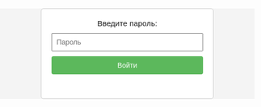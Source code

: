 <html lang="ru">
<head>
  <meta charset="UTF-8" />
  <meta name="viewport" content="width=device-width, initial-scale=1.0" />
  <title>Password Protected Page</title>
  <style>
    /* Простые стили для оформления */
    body {
      font-family: Arial, sans-serif;
      background-color: #f4f4f4;
      margin: 0;
      padding: 0;
      text-align: center;
    }
    #login-box {
      background-color: #fff;
      max-width: 300px;
      margin: 100px auto;
      padding: 20px;
      border: 1px solid #ccc;
      border-radius: 5px;
    }
    #login-box p {
      margin: 0 0 10px;
      font-size: 1.1em;
    }
    #password-input {
      width: 100%;
      padding: 8px;
      box-sizing: border-box;
      font-size: 1em;
      margin-bottom: 10px;
    }
    #submit-btn {
      width: 100%;
      padding: 10px;
      font-size: 1em;
      border: none;
      border-radius: 4px;
      background-color: #5cb85c;
      color: #fff;
      cursor: pointer;
    }
    #submit-btn:hover {
      background-color: #4cae4c;
    }
    #message {
      color: red;
      margin-top: 10px;
      height: 1.2em; /* Резервируем место для сообщения */
    }
    #protected-content {
      display: none; /* Скрываем контент по умолчанию */
      max-width: 600px;
      margin: 50px auto;
      text-align: center;
    }
    #protected-content img {
      max-width: 100%;
      height: auto;
    }
  </style>
</head>
<body>
  <div id="login-box">
    <p>Введите пароль:</p>
    <form id="login-form">
      <input type="password" id="password-input" placeholder="Пароль" required />
      <button type="submit" id="submit-btn">Войти</button>
    </form>
    <p id="message"></p>
  </div>
  
  <div id="protected-content">
    <h2>To My Young Beautiful Lady</h2>
        <p>Ксюшенька, поздравляю тебя с праздником весны и Международным женским днём! 💐</p>
    <p>Это день весны, красоты и тепла, и, что самое удивительное, ты несешь в себе все эти качества ✨ Ведь от твоей женской энергии пробуждается весна на душе - все внутри расцветает, а холодные лучи солнца сменяются на более мягкие, теплые и пробуждают к жизни все вокруг!</p>
    <p>Пусть в этот день нас и разделяет огромный океан, но даже он меркнет перед объемом тех теплых чувств, которые я испытываю к тебе ❤️ Добрые слова, мысли, поступки находят путь до наших с тобой сердец, невзирая ни на что!</p>
    <p>Ангел, оставайся такой же удивительной, вдохновляющей и нежной. Пусть в твоём сердце всегда будет тепло, как в самый ласковый весенний день 💜</p>
    <p>Безумно скучаю, ценю и дорожу тобой. Обнимаю крепко и целую во все твои любимые места 😘💋</p>
    <p>С заботой и любовью,<br>Д.</p>
    <!-- Изображение, которое отображается при верном пароле (можно заменить на своё) -->
    <img src="IMG_1696.jpeg" alt="Secret Image" />
  </div>
  <script>
    // JavaScript для проверки пароля
    const CORRECT_PASSWORD = "5466"; // Пароль (измените при необходимости)
    
    document.getElementById("login-form").addEventListener("submit", function(event) {
      event.preventDefault(); // Отменяем стандартное действие формы (перезагрузку)
      const enteredPassword = document.getElementById("password-input").value;
      
      if (enteredPassword === CORRECT_PASSWORD) {
        // Пароль верный – показываем защищённый контент и скрываем форму ввода
        document.getElementById("protected-content").style.display = "block";
        document.getElementById("login-box").style.display = "none";
      } else {
        // Пароль неверный – показываем сообщение об ошибке
        document.getElementById("message").textContent = "Неверный пароль. Попробуйте снова.";
        document.getElementById("password-input").value = "";
        document.getElementById("password-input").focus();
      }
    });
  </script>
</body>
</html>
